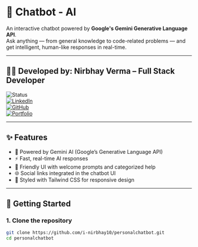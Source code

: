 # 🤖 Chatbot - AI

An interactive chatbot powered by **Google's Gemini Generative Language API**.  
Ask anything — from general knowledge to code-related problems — and get intelligent, human-like responses in real-time.

---

## 👨‍💻 Developed by: Nirbhay Verma – Full Stack Developer

![Status](https://img.shields.io/badge/Status-Active-brightgreen)  
[![LinkedIn](https://img.shields.io/badge/LinkedIn-Nirbhay%20Verma-blue)](https://www.linkedin.com/in/nirbhay-verma-441695217/)  
[![GitHub](https://img.shields.io/badge/GitHub-i--nirbhay10-black)](https://github.com/i-nirbhay10)  
[![Portfolio](https://img.shields.io/badge/Portfolio-Visit-blue)](https://info-nirbhay.netlify.app)

---

## ✨ Features

- 🤖 Powered by Gemini AI (Google’s Generative Language API)
- ⚡ Fast, real-time AI responses
- 💬 Friendly UI with welcome prompts and categorized help
- 🌐 Social links integrated in the chatbot UI
- 🎨 Styled with Tailwind CSS for responsive design

---

## 🚀 Getting Started

### 1. Clone the repository

```bash
git clone https://github.com/i-nirbhay10/personalchatbot.git
cd personalchatbot
```

